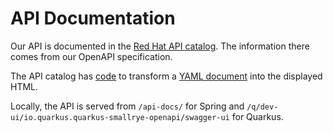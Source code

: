 # API Documentation

Our API is documented in the [Red Hat API
catalog](https://developers.redhat.com/api-catalog/).  The information there
comes from our OpenAPI specification.

The API catalog has
[code](https://github.com/RedHatInsights/api-documentation-frontend) to
transform a [YAML
document](https://github.com/RedHatInsights/api-documentation-frontend/blob/main/packages/discovery/Discovery.yml)
into the displayed HTML.

Locally, the API is served from `/api-docs/` for Spring and
`/q/dev-ui/io.quarkus.quarkus-smallrye-openapi/swagger-ui` for Quarkus.
